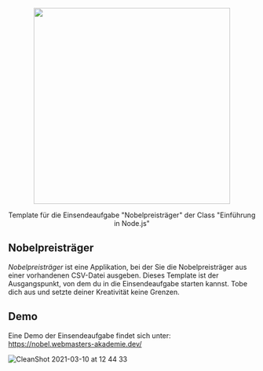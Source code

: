 <p align="center"><a href="https://www.webmasters-fernakademie.de"><img src="https://www.webmasters-fernakademie.de/images/wfa_img/logo-wfa.png?1571290125" width="400"></a></p>
<p align="center">
Template für die Einsendeaufgabe "Nobelpreisträger" der Class "Einführung in Node.js"
</p>

## Nobelpreisträger
*Nobelpreisträger* ist eine Applikation, bei der Sie die Nobelpreisträger aus einer vorhandenen CSV-Datei ausgeben. Dieses Template ist der Ausgangspunkt, von dem du in die Einsendeaufgabe starten kannst. Tobe dich aus und setzte deiner Kreativität keine Grenzen.

## Demo

Eine Demo der Einsendeaufgabe findet sich unter: <a href="https://nobel.webmasters-akademie.dev/">https://nobel.webmasters-akademie.dev/</a>

![CleanShot 2021-03-10 at 12 44 33](https://user-images.githubusercontent.com/42392570/110626190-b668bd00-81a0-11eb-8b5a-b8fa6a86e6b2.gif)

